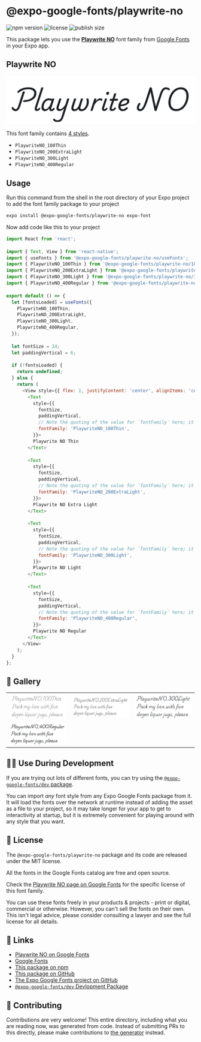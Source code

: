 # @expo-google-fonts/playwrite-no

![npm version](https://flat.badgen.net/npm/v/@expo-google-fonts/playwrite-no)
![license](https://flat.badgen.net/github/license/expo/google-fonts)
![publish size](https://flat.badgen.net/packagephobia/install/@expo-google-fonts/playwrite-no)

This package lets you use the [**Playwrite NO**](https://fonts.google.com/specimen/Playwrite+NO) font family from [Google Fonts](https://fonts.google.com/) in your Expo app.

## Playwrite NO

![Playwrite NO](./font-family.png)

This font family contains [4 styles](#-gallery).

- `PlaywriteNO_100Thin`
- `PlaywriteNO_200ExtraLight`
- `PlaywriteNO_300Light`
- `PlaywriteNO_400Regular`

## Usage

Run this command from the shell in the root directory of your Expo project to add the font family package to your project
```sh
expo install @expo-google-fonts/playwrite-no expo-font
```

Now add code like this to your project
```js
import React from 'react';

import { Text, View } from 'react-native';
import { useFonts } from '@expo-google-fonts/playwrite-no/useFonts';
import { PlaywriteNO_100Thin } from '@expo-google-fonts/playwrite-no/100Thin';
import { PlaywriteNO_200ExtraLight } from '@expo-google-fonts/playwrite-no/200ExtraLight';
import { PlaywriteNO_300Light } from '@expo-google-fonts/playwrite-no/300Light';
import { PlaywriteNO_400Regular } from '@expo-google-fonts/playwrite-no/400Regular';

export default () => {
  let [fontsLoaded] = useFonts({
    PlaywriteNO_100Thin,
    PlaywriteNO_200ExtraLight,
    PlaywriteNO_300Light,
    PlaywriteNO_400Regular,
  });

  let fontSize = 24;
  let paddingVertical = 6;

  if (!fontsLoaded) {
    return undefined;
  } else {
    return (
      <View style={{ flex: 1, justifyContent: 'center', alignItems: 'center' }}>
        <Text
          style={{
            fontSize,
            paddingVertical,
            // Note the quoting of the value for `fontFamily` here; it expects a string!
            fontFamily: 'PlaywriteNO_100Thin',
          }}>
          Playwrite NO Thin
        </Text>

        <Text
          style={{
            fontSize,
            paddingVertical,
            // Note the quoting of the value for `fontFamily` here; it expects a string!
            fontFamily: 'PlaywriteNO_200ExtraLight',
          }}>
          Playwrite NO Extra Light
        </Text>

        <Text
          style={{
            fontSize,
            paddingVertical,
            // Note the quoting of the value for `fontFamily` here; it expects a string!
            fontFamily: 'PlaywriteNO_300Light',
          }}>
          Playwrite NO Light
        </Text>

        <Text
          style={{
            fontSize,
            paddingVertical,
            // Note the quoting of the value for `fontFamily` here; it expects a string!
            fontFamily: 'PlaywriteNO_400Regular',
          }}>
          Playwrite NO Regular
        </Text>
      </View>
    );
  }
};

```

## 🔡 Gallery


||||
|-|-|-|
|![PlaywriteNO_100Thin](.//100Thin/PlaywriteNO_100Thin.ttf.png)|![PlaywriteNO_200ExtraLight](.//200ExtraLight/PlaywriteNO_200ExtraLight.ttf.png)|![PlaywriteNO_300Light](.//300Light/PlaywriteNO_300Light.ttf.png)||
|![PlaywriteNO_400Regular](.//400Regular/PlaywriteNO_400Regular.ttf.png)||||


## 👩‍💻 Use During Development

If you are trying out lots of different fonts, you can try using the [`@expo-google-fonts/dev` package](https://github.com/expo/google-fonts/tree/master/font-packages/dev#readme).

You can import *any* font style from any Expo Google Fonts package from it. It will load the fonts
over the network at runtime instead of adding the asset as a file to your project, so it may take longer
for your app to get to interactivity at startup, but it is extremely convenient
for playing around with any style that you want.

## 📖 License

The `@expo-google-fonts/playwrite-no` package and its code are released under the MIT license.

All the fonts in the Google Fonts catalog are free and open source.

Check the [Playwrite NO page on Google Fonts](https://fonts.google.com/specimen/Playwrite+NO) for the specific license of this font family.

You can use these fonts freely in your products & projects - print or digital, commercial or otherwise. However, you can't sell the fonts on their own. This isn't legal advice, please consider consulting a lawyer and see the full license for all details.

## 🔗 Links

- [Playwrite NO on Google Fonts](https://fonts.google.com/specimen/Playwrite+NO)
- [Google Fonts](https://fonts.google.com/)
- [This package on npm](https://www.npmjs.com/package/@expo-google-fonts/playwrite-no)
- [This package on GitHub](https://github.com/expo/google-fonts/tree/master/font-packages/playwrite-no)
- [The Expo Google Fonts project on GitHub](https://github.com/expo/google-fonts)
- [`@expo-google-fonts/dev` Devlopment Package](https://github.com/expo/google-fonts/tree/master/font-packages/dev)

## 🤝 Contributing

Contributions are very welcome! This entire directory, including what you are reading now, was generated from code. Instead of submitting PRs to this directly, please make contributions to [the generator](https://github.com/expo/google-fonts/tree/master/packages/generator) instead.
